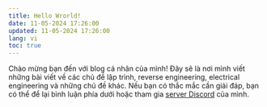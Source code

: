 ```yaml
---
title: Hello Wrorld!
date: 11-05-2024 17:26:00
updated: 11-05-2024 17:26:00
lang: vi
toc: true
---
```


Chào mừng bạn đến với blog cá nhân của mình! Đây sẽ là nơi mình viết những bài viết về các chủ đề lập trình, reverse engineering, electrical engineering và những chủ đề khác. Nếu bạn có thắc mắc cần giải đáp, bạn có thể để lại bình luận phía dưới hoặc tham gia [server Discord](https://discord.gg/ekMDKCa5jQ) của mình.